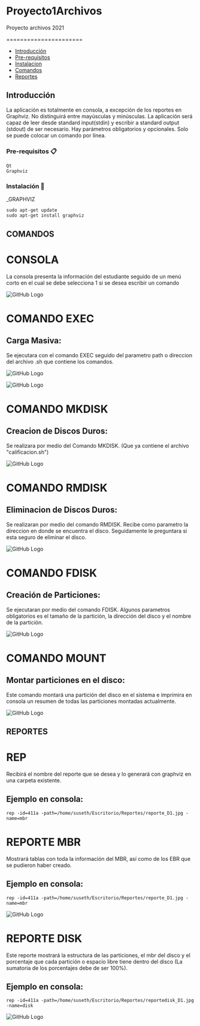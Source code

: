 # Proyecto1Archivos
Proyecto archivos 2021

======================

  - [Introducción](#introducción)
  - [Pre-requisitos](#pre-requisitos)
  - [Instalacion](#instalacion)
  - [Comandos](#comandos)
  - [Reportes](#reportes)

  


## Introducción ##
La aplicación es totalmente en consola, a excepción de los
reportes en Graphviz. No distinguirá entre mayúsculas y
minúsculas. La aplicación será capaz de leer desde standard
input(stdin) y escribir a standard output (stdout) de ser
necesario. Hay parámetros obligatorios y opcionales. Solo se
puede colocar un comando por línea.




### Pre-requisitos 📋

```
Qt
Graphviz

```

### Instalación 🔧

_GRAPHVIZ

```
sudo apt-get update
sudo apt-get install graphviz

```


## COMANDOS ##

CONSOLA
=====================
La consola presenta la información del estudiante seguido de un menú corto en el cual se debe selecciona 1 si se desea escribir un comando 

![GitHub Logo](/Fotos/IMAGEN1.jpg)

COMANDO EXEC
======================
## Carga Masiva: 
Se ejecutara con el comando EXEC seguido del parametro path o direccion del archivo .sh que contiene los comandos.

![GitHub Logo](/Fotos/IMAGEN2.jpg)

![GitHub Logo](/Fotos/IMAGEN3.jpg)

COMANDO MKDISK
======================
## Creacion de Discos Duros: 
Se realizara por medio del Comando MKDISK. (Que ya contiene el archivo "calificacion.sh")

![GitHub Logo](/Fotos/IMAGEN4.jpg)

COMANDO RMDISK
======================
## Eliminacion de Discos Duros:
Se realizaran por medio del comando RMDISK. Recibe como parametro la direccion en donde se encuentra el disco. Seguidamente le preguntara si esta seguro de eliminar el disco.

![GitHub Logo](/Fotos/imagen9.jpg)

COMANDO FDISK
======================
## Creación de Particiones:
Se ejecutaran por medio del comando FDISK. Algunos parametros obligatorios es el tamaño de la partición, la dirección del disco y el nombre de la partición.

![GitHub Logo](/Fotos/IMAGEN5.jpg)

COMANDO MOUNT
======================
## Montar particiones en el disco:
Este comando montará una partición del disco en el sistema e imprimira en consola un resumen de todas las particiones montadas actualmente.

![GitHub Logo](/Fotos/IMAGEN8.jpg)


## REPORTES ##

REP
======================
Recibirá el nombre del reporte que se desea y lo generará con graphviz en una carpeta existente. 


## Ejemplo en consola:

```
rep -id=411a -path=/home/suseth/Escritorio/Reportes/reporte_D1.jpg -name=mbr

```


REPORTE MBR
======================
Mostrará tablas con toda la información del MBR, así como de los EBR que se pudieron haber creado.

## Ejemplo en consola:
```
rep -id=411a -path=/home/suseth/Escritorio/Reportes/reporte_D1.jpg -name=mbr

```

![GitHub Logo](/Fotos/IMAGEN6.jpg)



REPORTE DISK 
======================

Este reporte mostrará la estructura de las particiones, el mbr del disco y el porcentaje que cada partición o espacio libre tiene dentro del disco (La sumatoria de los porcentajes debe de ser 100%).

## Ejemplo en consola:
```
rep -id=411a -path=/home/suseth/Escritorio/Reportes/reportedisk_D1.jpg -name=disk

```
![GitHub Logo](/Fotos/IMAGEN7.jpg)




